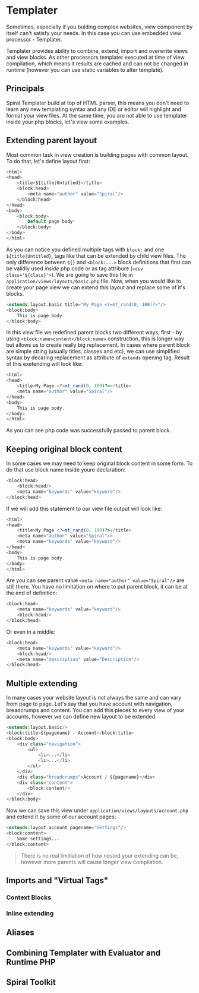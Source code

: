 # Templater
Sometimes, especially if you bulding complex websites, view component by itself can't satisfy your needs. In this case you can use embedded view processor - Templater.

Templater provides ability to combine, extend, import and overwrite views and view blocks. As other processors templater executed at time of view compilation, which means it results are cached and can not be changed in runtime (however you can use static variables to alter template).

## Principals
Spiral Templater build at top of HTML parser, this means you don't need to learn any new templating syntax and any IDE or editor will highlight and format your view files. At the same time, you are not able to use templater inside your php blocks, let's view some examples.

## Extending parent layout
Most common task in view creation is building pages with common layout. To do that, let's define layout first:
```php
<html>
<head>
    <title>${title|Untitled}</title>
    <block:head>
        <meta name="author" value="Spiral"/>
    </block:head>
</head>
<body>
    <block:body>
        Default page body!
    </block:body>
</body>
</html>
```
As you can notice you defined multiple tags with `block:` and one `${title|Untitled}`, tags like that can be extended by child view files. The only difference between `${}` and `<block:...>` block definitions that first can be validly used *inside* php code or as tag attribure (`<div class="${class}">`).
We are going to save this file in `application/views/layouts/basic.php` file.
Now, when you would like to create your page view we can extend this layout and replace some of it's blocks.
```php
<extends:layout.basic title="My Page <?=mt_rand(0, 100)?>"/>
<block:body>
    This is page body.
</block:body>
```
In this view file we redefined parent blocks two different ways, first - by using
`<block:name>content</block:name>` construction, this is longer way but allows us to create really big replacement. In cases where parent block are simple string (usually titles, classes and etc), we can use simplified syntax by decaring replacement as attribute of `extends` opening tag.
Result of this exetending will look like:
```php
<html>
<head>
    <title>My Page <?=mt_rand(0, 100)?></title>
    <meta name="author" value="Spiral"/>
</head>
<body>
    This is page body.
</body>
</html>
```
As you can see php code was successfully passed to parent block.

## Keeping original block content
In some cases we may need to keep original block content in some form. To do that use block name inside youre declaration:
```php
<block:head>
    <block:head/>
    <meta name="keywords" value="keyword"/>
</block:head>
```
If we will add this statement to our view file output will look like:
```php
<html>
<head>
    <title>My Page <?=mt_rand(0, 100)?></title>
    <meta name="author" value="Spiral"/>
    <meta name="keywords" value="keyword"/>
</head>
<body>
    This is page body.
</body>
</html>
```
Are you can see parent value `<meta name="author" value="Spiral"/>` are still there.
You have no limitation on where to put parent block, it can be at the end of definition:
```php
<block:head>
    <meta name="keywords" value="keyword"/>
    <block:head/>
</block:head>
```
Or even in a middle:
```php
<block:head>
    <meta name="keywords" value="keyword"/>
    <block:head/>
    <meta name="description" value="Description"/>
</block:head>
```

## Multiple extending
In many cases your website layout is not always the same and can vary from page to page. Let's say that you have account with navigation, breadcrumps and content. You can add this pieces to every view of your accounts, however we can define new layout to be extended.
```php
<extends:layout.basic/>
<block:title>${pagename} - Account</block:title>
<block:body>
    <div class="navigation">
        <ul>
            <li>...</li>
            <li>...</li>
        </ul>
    </div>
    <div class="breadcrumps">Account / ${pagename}</div>
    <div class="content">
        <block:content/>
    </div>
</block:body>
```
Now we can save this view under `application/views/layouts/account.php` and extend it by some of our account pages:
```php
<extends:layout.account pagename="Settings"/>
<block:content>
    Some settings...
</block:content>
```
> There is no real limitiation of how nested your extending can be, however more parents will cause longer view compilation.

## Imports and "Virtual Tags"

### Context Blocks

### Inline extending

## Aliases

## Combining Templater with Evaluator and Runtime PHP

## Spiral Toolkit






